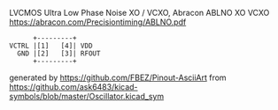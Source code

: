 LVCMOS Ultra Low Phase Noise XO / VCXO, Abracon ABLNO
XO VCXO
https://abracon.com/Precisiontiming/ABLNO.pdf


	      +---------+
	VCTRL |[1]   [4]| VDD
	  GND |[2]   [3]| RFOUT
	      +---------+


generated by https://github.com/FBEZ/Pinout-AsciiArt from https://github.com/ask6483/kicad-symbols/blob/master/Oscillator.kicad_sym